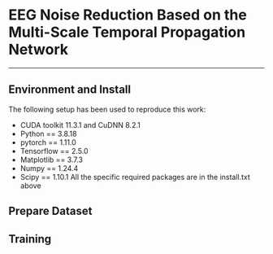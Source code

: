 # EEG Noise Reduction Based on the Multi-Scale Temporal Propagation Network
---
## Environment and Install
The following setup has been used to reproduce this work:
- CUDA toolkit 11.3.1 and CuDNN 8.2.1
- Python == 3.8.18
- pytorch == 1.11.0
- Tensorflow == 2.5.0
- Matplotlib == 3.7.3
- Numpy == 1.24.4
- Scipy == 1.10.1
All the specific required packages are in the install.txt above
## Prepare Dataset


## Training

